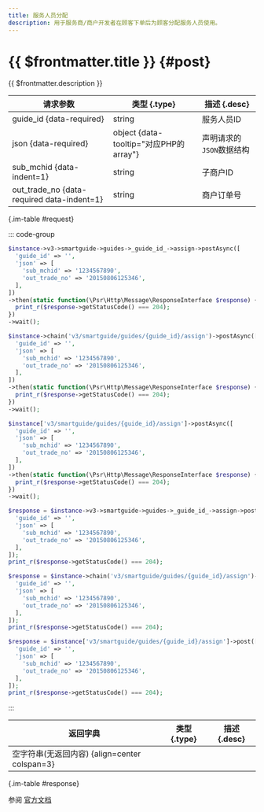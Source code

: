 ```yaml
---
title: 服务人员分配
description: 用于服务商/商户开发者在顾客下单后为顾客分配服务人员使用。
---
```


# {{ $frontmatter.title }} {#post}

{{ $frontmatter.description }}

| 请求参数 | 类型 {.type} | 描述 {.desc}
| --- | --- | ---
| guide_id {data-required} | string | 服务人员ID
| json {data-required} | object {data-tooltip="对应PHP的array"} | 声明请求的`JSON`数据结构
| sub_mchid {data-indent=1} | string | 子商户ID
| out_trade_no {data-required data-indent=1} | string | 商户订单号

{.im-table #request}

::: code-group

```php [异步纯链式]
$instance->v3->smartguide->guides->_guide_id_->assign->postAsync([
  'guide_id' => '',
  'json' => [
    'sub_mchid' => '1234567890',
    'out_trade_no' => '20150806125346',
  ],
])
->then(static function(\Psr\Http\Message\ResponseInterface $response) {
  print_r($response->getStatusCode() === 204);
})
->wait();
```

```php [异步声明式]
$instance->chain('v3/smartguide/guides/{guide_id}/assign')->postAsync([
  'guide_id' => '',
  'json' => [
    'sub_mchid' => '1234567890',
    'out_trade_no' => '20150806125346',
  ],
])
->then(static function(\Psr\Http\Message\ResponseInterface $response) {
  print_r($response->getStatusCode() === 204);
})
->wait();
```

```php [异步属性式]
$instance['v3/smartguide/guides/{guide_id}/assign']->postAsync([
  'guide_id' => '',
  'json' => [
    'sub_mchid' => '1234567890',
    'out_trade_no' => '20150806125346',
  ],
])
->then(static function(\Psr\Http\Message\ResponseInterface $response) {
  print_r($response->getStatusCode() === 204);
})
->wait();
```

```php [同步纯链式]
$response = $instance->v3->smartguide->guides->_guide_id_->assign->post([
  'guide_id' => '',
  'json' => [
    'sub_mchid' => '1234567890',
    'out_trade_no' => '20150806125346',
  ],
]);
print_r($response->getStatusCode() === 204);
```

```php [同步声明式]
$response = $instance->chain('v3/smartguide/guides/{guide_id}/assign')->post([
  'guide_id' => '',
  'json' => [
    'sub_mchid' => '1234567890',
    'out_trade_no' => '20150806125346',
  ],
]);
print_r($response->getStatusCode() === 204);
```

```php [同步属性式]
$response = $instance['v3/smartguide/guides/{guide_id}/assign']->post([
  'guide_id' => '',
  'json' => [
    'sub_mchid' => '1234567890',
    'out_trade_no' => '20150806125346',
  ],
]);
print_r($response->getStatusCode() === 204);
```

:::

| 返回字典 | 类型 {.type} | 描述 {.desc}
| --- | --- | ---
| 空字符串(无返回内容) {align=center colspan=3}

{.im-table #response}

参阅 [官方文档](https://pay.weixin.qq.com/wiki/doc/apiv3/wxpay/smartguide/chapter3_2.shtml)
